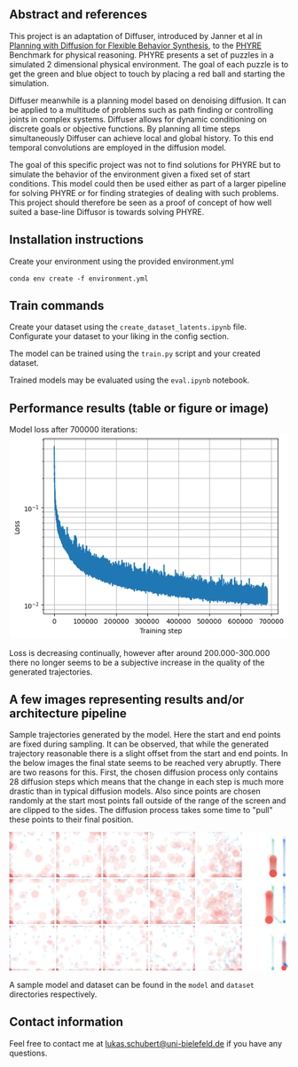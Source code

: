 ## Abstract and references 
This project is an adaptation of Diffuser, introduced by Janner et al in [Planning with Diffusion for Flexible Behavior Synthesis](https://diffusion-planning.github.io/), to the [PHYRE](https://phyre.ai/) Benchmark for physical reasoning. 
PHYRE presents a set of puzzles in a simulated 2 dimensional physical environment. The goal of each puzzle is to get the green and blue object to touch by placing a red ball and starting the simulation.

Diffuser meanwhile is a planning model based on denoising diffusion. It can be applied to a multitude of problems such as path finding or controlling joints in complex systems. Diffuser allows for dynamic conditioning on discrete goals or objective functions. By planning all time steps simultaneously Diffuser can achieve local and global history. To this end temporal convolutions are employed in the diffusion model.

The goal of this specific project was not to find solutions for PHYRE but to simulate the behavior of the environment given a fixed set of start conditions. This model could then be used either as part of a larger pipeline for solving PHYRE or for finding strategies of dealing with such problems. This project should therefore be seen as a proof of concept of how well suited a base-line Diffusor is towards solving PHYRE.

## Installation instructions

Create your environment using the provided environment.yml

```
conda env create -f environment.yml
```

## Train commands

Create your dataset using the `create_dataset_latents.ipynb` file. Configurate your dataset to your liking in the config section.

The model can be trained using the `train.py` script and your created dataset. 

Trained models may be evaluated using the `eval.ipynb` notebook.

## Performance results (table or figure or image)
Model loss after 700000 iterations:
![Model loss](images/loss.png )

Loss is decreasing continually, however after around 200.000-300.000 there no longer seems to be a subjective increase in the quality of the generated trajectories.

## A few images representing results and/or architecture pipeline
Sample trajectories generated by the model. Here the start and end points are fixed during sampling. It can be observed, that while the generated trajectory reasonable there is a slight offset from the start and end points. In the below images the final state seems to be reached very abruptly. There are two reasons for this. First, the chosen diffusion process only contains 28 diffusion steps which means that the change in each step is much more drastic than in typical diffusion models. Also since points are chosen randomly at the start most points fall outside of the range of the screen and are clipped to the sides. The diffusion process takes some time to "pull" these points to their final position.

![Sample Trajectory](images/sample-210000-1.png )
![Sample Trajectory](images/sample-220000-0.png )
![Sample Trajectory](images/sample-220000-1.png )

A sample model and dataset can be found in the `model` and `dataset` directories respectively.

## Contact information

Feel free to contact me at lukas.schubert@uni-bielefeld.de if you have any questions.
